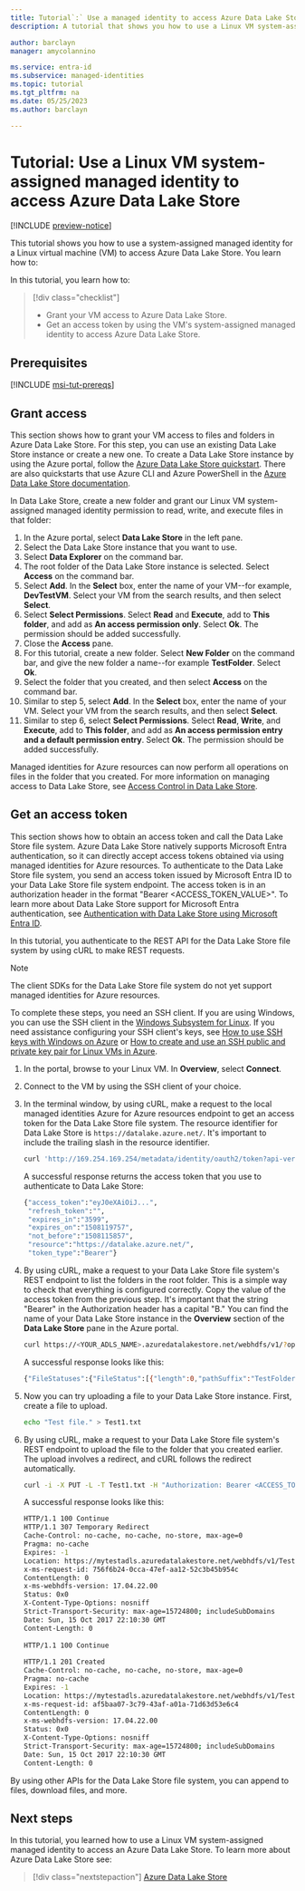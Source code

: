 ```yaml
---
title: Tutorial`:` Use a managed identity to access Azure Data Lake Store - Linux
description: A tutorial that shows you how to use a Linux VM system-assigned managed identity to access Azure Data Lake Store.

author: barclayn
manager: amycolannino

ms.service: entra-id
ms.subservice: managed-identities
ms.topic: tutorial
ms.tgt_pltfrm: na
ms.date: 05/25/2023
ms.author: barclayn

---
```


# Tutorial: Use a Linux VM system-assigned managed identity to access Azure Data Lake Store

[!INCLUDE [preview-notice](~/includes/entra-msi-preview-notice.md)]

This tutorial shows you how to use a system-assigned managed identity for a Linux virtual machine (VM) to access Azure Data Lake Store. You learn how to: 

In this tutorial, you learn how to:

> [!div class="checklist"]
> * Grant your VM access to Azure Data Lake Store.
> * Get an access token by using the VM's system-assigned managed identity to access Azure Data Lake Store.

## Prerequisites

[!INCLUDE [msi-tut-prereqs](~/includes/entra-msi-tut-prereqs.md)]

## Grant access

This section shows how to grant your VM access to files and folders in Azure Data Lake Store. For this step, you can use an existing Data Lake Store instance or create a new one. To create a Data Lake Store instance by using the Azure portal, follow the [Azure Data Lake Store quickstart](/azure/data-lake-store/data-lake-store-get-started-portal). There are also quickstarts that use Azure CLI and Azure PowerShell in the [Azure Data Lake Store documentation](/azure/data-lake-store/data-lake-store-overview).

In Data Lake Store, create a new folder and grant our Linux VM system-assigned managed identity permission to read, write, and execute files in that folder:

1. In the Azure portal, select **Data Lake Store** in the left pane.
2. Select the Data Lake Store instance that you want to use.
3. Select **Data Explorer** on the command bar.
4. The root folder of the Data Lake Store instance is selected. Select **Access** on the command bar.
5. Select **Add**.  In the **Select** box, enter the name of your VM--for example, **DevTestVM**. Select your VM from the search results, and then select **Select**.
6. Select **Select Permissions**.  Select **Read** and **Execute**, add to **This folder**, and add as **An access permission only**. Select **Ok**.  The permission should be added successfully.
7. Close the **Access** pane.
8. For this tutorial, create a new folder. Select **New Folder** on the command bar, and give the new folder a name--for example **TestFolder**.  Select **Ok**.
9. Select the folder that you created, and then select **Access** on the command bar.
10. Similar to step 5, select **Add**. In the **Select** box, enter the name of your VM. Select your VM from the search results, and then select **Select**.
11. Similar to step 6, select **Select Permissions**. Select **Read**, **Write**, and **Execute**, add to **This folder**, and add as **An access permission entry and a default permission entry**. Select **Ok**.  The permission should be added successfully.

Managed identities for Azure resources can now perform all operations on files in the folder that you created. For more information on managing access to Data Lake Store, see [Access Control in Data Lake Store](/azure/data-lake-store/data-lake-store-access-control).

## Get an access token 

This section shows how to obtain an access token and call the Data Lake Store file system. Azure Data Lake Store natively supports Microsoft Entra authentication, so it can directly accept access tokens obtained via using managed identities for Azure resources. To authenticate to the Data Lake Store file system, you send an access token issued by Microsoft Entra ID to your Data Lake Store file system endpoint. The access token is in an authorization header in the format "Bearer \<ACCESS_TOKEN_VALUE\>".  To learn more about Data Lake Store support for Microsoft Entra authentication, see [Authentication with Data Lake Store using Microsoft Entra ID](/azure/data-lake-store/data-lakes-store-authentication-using-azure-active-directory).

In this tutorial, you authenticate to the REST API for the Data Lake Store file system by using cURL to make REST requests.

> [!NOTE]
> The client SDKs for the Data Lake Store file system do not yet support managed identities for Azure resources.

To complete these steps, you need an SSH client. If you are using Windows, you can use the SSH client in the [Windows Subsystem for Linux](/windows/wsl/about). If you need assistance configuring your SSH client's keys, see [How to use SSH keys with Windows on Azure](/azure/virtual-machines/linux/ssh-from-windows) or [How to create and use an SSH public and private key pair for Linux VMs in Azure](/azure/virtual-machines/linux/mac-create-ssh-keys).

1. In the portal, browse to your Linux VM. In **Overview**, select **Connect**.  
2. Connect to the VM by using the SSH client of your choice. 
3. In the terminal window, by using cURL, make a request to the local managed identities Azure for Azure resources endpoint to get an access token for the Data Lake Store file system. The resource identifier for Data Lake Store is `https://datalake.azure.net/`.  It's important to include the trailing slash in the resource identifier.
    
   ```bash
   curl 'http://169.254.169.254/metadata/identity/oauth2/token?api-version=2018-02-01&resource=https%3A%2F%2Fdatalake.azure.net%2F' -H Metadata:true   
   ```
    
   A successful response returns the access token that you use to authenticate to Data Lake Store:

   ```bash
   {"access_token":"eyJ0eXAiOiJ...",
    "refresh_token":"",
    "expires_in":"3599",
    "expires_on":"1508119757",
    "not_before":"1508115857",
    "resource":"https://datalake.azure.net/",
    "token_type":"Bearer"}
   ```

4. By using cURL, make a request to your Data Lake Store file system's REST endpoint to list the folders in the root folder. This is a simple way to check that everything is configured correctly. Copy the value of the access token from the previous step. It's important that the string "Bearer" in the Authorization header has a capital "B." You can find the name of your Data Lake Store instance in the **Overview** section of the **Data Lake Store** pane in the Azure portal.

   ```bash
   curl https://<YOUR_ADLS_NAME>.azuredatalakestore.net/webhdfs/v1/?op=LISTSTATUS -H "Authorization: Bearer <ACCESS_TOKEN>"
   ```
    
   A successful response looks like this:

   ```bash
   {"FileStatuses":{"FileStatus":[{"length":0,"pathSuffix":"TestFolder","type":"DIRECTORY","blockSize":0,"accessTime":1507934941392,"modificationTime":1508105430590,"replication":0,"permission":"770","owner":"bd0e76d8-ad45-4fe1-8941-04a7bf27f071","group":"bd0e76d8-ad45-4fe1-8941-04a7bf27f071"}]}}
   ```

5. Now you can try uploading a file to your Data Lake Store instance. First, create a file to upload.

   ```bash
   echo "Test file." > Test1.txt
   ```

6. By using cURL, make a request to your Data Lake Store file system's REST endpoint to upload the file to the folder that you created earlier. The upload involves a redirect, and cURL follows the redirect automatically. 

   ```bash
   curl -i -X PUT -L -T Test1.txt -H "Authorization: Bearer <ACCESS_TOKEN>" 'https://<YOUR_ADLS_NAME>.azuredatalakestore.net/webhdfs/v1/<FOLDER_NAME>/Test1.txt?op=CREATE' 
   ```

    A successful response looks like this:

   ```bash
   HTTP/1.1 100 Continue
   HTTP/1.1 307 Temporary Redirect
   Cache-Control: no-cache, no-cache, no-store, max-age=0
   Pragma: no-cache
   Expires: -1
   Location: https://mytestadls.azuredatalakestore.net/webhdfs/v1/TestFolder/Test1.txt?op=CREATE&write=true
   x-ms-request-id: 756f6b24-0cca-47ef-aa12-52c3b45b954c
   ContentLength: 0
   x-ms-webhdfs-version: 17.04.22.00
   Status: 0x0
   X-Content-Type-Options: nosniff
   Strict-Transport-Security: max-age=15724800; includeSubDomains
   Date: Sun, 15 Oct 2017 22:10:30 GMT
   Content-Length: 0
       
   HTTP/1.1 100 Continue
       
   HTTP/1.1 201 Created
   Cache-Control: no-cache, no-cache, no-store, max-age=0
   Pragma: no-cache
   Expires: -1
   Location: https://mytestadls.azuredatalakestore.net/webhdfs/v1/TestFolder/Test1.txt?op=CREATE&write=true
   x-ms-request-id: af5baa07-3c79-43af-a01a-71d63d53e6c4
   ContentLength: 0
   x-ms-webhdfs-version: 17.04.22.00
   Status: 0x0
   X-Content-Type-Options: nosniff
   Strict-Transport-Security: max-age=15724800; includeSubDomains
   Date: Sun, 15 Oct 2017 22:10:30 GMT
   Content-Length: 0
   ```

By using other APIs for the Data Lake Store file system, you can append to files, download files, and more.

## Next steps

In this tutorial, you learned how to use a Linux VM system-assigned managed identity to access an Azure Data Lake Store. To learn more about Azure Data Lake Store see:

> [!div class="nextstepaction"]
>[Azure Data Lake Store](/azure/data-lake-store/data-lake-store-overview)

